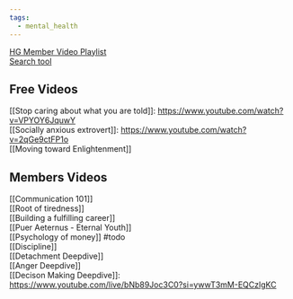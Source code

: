 ```yaml
---
tags:
  - mental_health
---
```

[HG Member Video Playlist](https://youtube.com/playlist?list=UUMOlHVl2N3jPEbkNJVx-ItQIQ&si=inNS_TE4Hgy1aOIJ)  
[Search tool](https://hgsearch.ridhom.dev)  

## Free Videos
[[Stop caring about what you are told]]: https://www.youtube.com/watch?v=VPYOY6JquwY  
[[Socially anxious extrovert]]: https://www.youtube.com/watch?v=2qGe9ctFP1o   
[[Moving toward Enlightenment]]

## Members Videos
[[Communication 101]]  
[[Root of tiredness]]  
[[Building a fulfilling career]]  
[[Puer Aeternus - Eternal Youth]]  
[[Psychology of money]] #todo  
[[Discipline]]  
[[Detachment Deepdive]]  
[[Anger Deepdive]]  
[[Decison Making Deepdive]]: https://www.youtube.com/live/bNb89Joc3C0?si=ywwT3mM-EQCzlgKC  